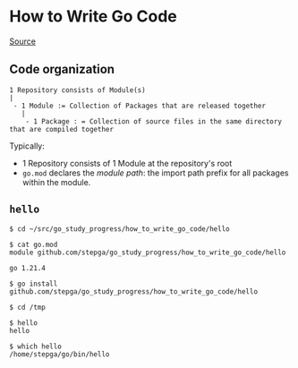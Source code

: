# How to Write Go Code

[Source](https://go.dev/doc/code)

## Code organization

```
1 Repository consists of Module(s)
|
 - 1 Module := Collection of Packages that are released together
   |
    - 1 Package : = Collection of source files in the same directory that are compiled together
```

Typically:
* 1 Repository consists of 1 Module at the repository's root
* `go.mod` declares the *module path*: the import path prefix for all packages within the module.


## `hello`

```
$ cd ~/src/go_study_progress/how_to_write_go_code/hello

$ cat go.mod
module github.com/stepga/go_study_progress/how_to_write_go_code/hello

go 1.21.4

$ go install github.com/stepga/go_study_progress/how_to_write_go_code/hello

$ cd /tmp

$ hello
hello

$ which hello
/home/stepga/go/bin/hello
```
